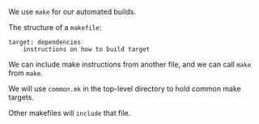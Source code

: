 
We use `make` for our automated builds.

The structure of a `makefile`:

```
target: dependencies
	instructions on how to build target
```

We can include make instructions from another file, and we can call `make` from `make`.

We will use `common.mk` in the top-level directory to hold common make targets.

Other makefiles will `include` that file.

